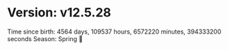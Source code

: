# Version: v12.5.28
Time since birth: 4564 days, 109537 hours, 6572220 minutes, 394333200 seconds
Season: Spring 🌸
